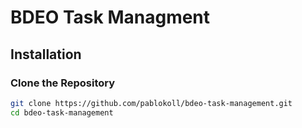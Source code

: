 # BDEO Task Managment

## Installation

### Clone the Repository
```bash
git clone https://github.com/pablokoll/bdeo-task-management.git
cd bdeo-task-management
```